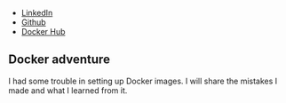 - [LinkedIn](https://www.linkedin.com/mourik)
- [Github](https://www.github.com/bchm)
- [Docker Hub](https://hub.docker.com/u/bastiaansd)

## Docker adventure

I had some trouble in setting up Docker images. I will share the mistakes I made and what I learned from it.